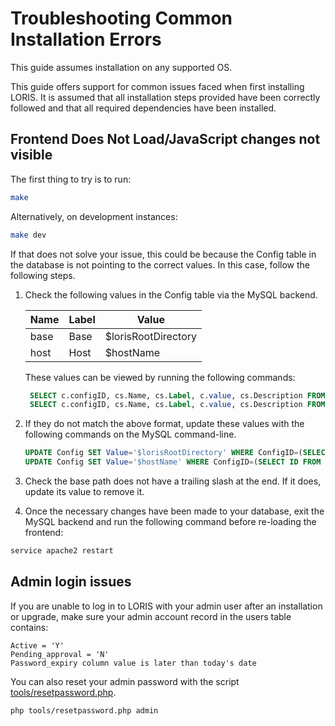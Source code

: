 # Troubleshooting Common Installation Errors

This guide assumes installation on any supported OS.  

This guide offers support for common issues faced when first installing LORIS. It is assumed that all installation steps provided have been 
correctly followed and that all required dependencies have been installed.

## Frontend Does Not Load/JavaScript changes not visible
The first thing to try is to run:

```bash
make
```

Alternatively, on development instances:

```bash
make dev
```

If that does not solve your issue, this could be because the Config table in the database is not pointing to the correct values. In this case, follow the following steps. 

1. Check the following values in the Config table via the MySQL backend.

   | Name | Label          | Value          |  
   | ---- | ----------- | ---------- |
   | base | Base           | $lorisRootDirectory |
   | host | Host           | $hostName  | 
    
   These values can be viewed by running the following commands:
    
   ```sql
    SELECT c.configID, cs.Name, cs.Label, c.value, cs.Description FROM Config c LEFT JOIN ConfigSettings cs ON (c.ConfigID = cs.ID) WHERE ConfigID=(SELECT ID FROM ConfigSettings WHERE Name='base');
    SELECT c.configID, cs.Name, cs.Label, c.value, cs.Description FROM Config c LEFT JOIN ConfigSettings cs ON (c.ConfigID = cs.ID) WHERE ConfigID=(SELECT ID FROM ConfigSettings WHERE Name='host');
   ```

2. If they do not match the above format, update these values with the following commands on the MySQL command-line.

   ```sql
   UPDATE Config SET Value='$lorisRootDirectory' WHERE ConfigID=(SELECT ID FROM ConfigSettings WHERE Name='base');
   UPDATE Config SET Value='$hostName' WHERE ConfigID=(SELECT ID FROM ConfigSettings WHERE Name='host');
   ```

3. Check the base path does not have a trailing slash at the end. If it does, update its value to remove it.
4. Once the necessary changes have been made to your database, exit the MySQL backend and run the following command before re-loading the frontend:
```bash
service apache2 restart
```


## Admin login issues
If you are unable to log in to LORIS with your admin user after an installation or upgrade, make sure your admin account record in the users table contains:                                                       
```  
Active = 'Y'
Pending_approval = 'N'
Password_expiry column value is later than today's date
```

You can also reset your admin password with the script [tools/resetpassword.php](https://github.com/aces/Loris/blob/master/tools/resetpassword.php).

```bash
php tools/resetpassword.php admin
```
